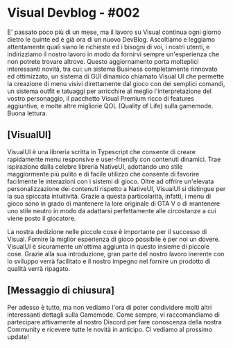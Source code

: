 # Visual Devblog - #002
E' passato poco più di un mese, ma il lavoro su Visual continua ogni giorno dietro le quinte ed è già ora di un nuovo DevBlog.
Ascoltiamo e leggiamo attentamente quali siano le richieste ed i bisogni di voi, i nostri utenti, e indirizziamo il nostro lavoro in modo da fornirvi sempre un'esperienza che non potrete trovare altrove.
Questo aggiornamento porta molteplici interessanti novità, tra cui: un sistema Business completamente rinnovato ed ottimizzato, un sistema di GUI dinamico chiamato Visual UI
che permette la creazione di menu visivi direttamente dal gioco con dei semplici comandi, un sistema outfit e tatuaggi per arricchire al meglio l'interpretazione del vostro personaggio, il pacchetto Visual Premium ricco di features aggiuntive, e molte altre migliorie QOL (Quality of Life) sulla gamemode.
Buona lettura.

## [VisualUI]
VisualUI è una libreria scritta in Typescript che consente di creare rapidamente menu responsive e user-friendly con contenuti dinamici. Trae ispirazione dalla celebre libreria NativeUI, adottando uno stile maggiormente più pulito e di facile utilizzo che consente di favorire facilmente le interazioni con i sistemi di gioco. Oltre ad offrire un'elevata personalizzazione dei contenuti rispetto a NativeUI, VisualUI si distingue per la sua spiccata intuitività. Grazie a questa particolarità, infatti, i menu di gioco sono in grado di mantenere la lore originale di GTA V o di mantenere uno stile neutro in modo da adattarsi perfettamente alle circostanze a cui viene posto il giocatore. 

La nostra dedizione nelle piccole cose è importante per il successo di Visual. Fornire la miglior esperienza di gioco possibile è per noi un dovere. VisualUI è sicuramente un'ottima aggiunta in questo insieme di piccole cose. Grazie alla sua introduzione, gran parte del nostro lavoro inerente con lo sviluppo verrà facilitato e il nostro impegno nel fornire un prodotto di qualità verrà ripagato. 

## [Messaggio di chiusura]
Per adesso è tutto, ma non vediamo l'ora di poter condividere molti altri interessanti dettagli sulla Gamemode.
Come sempre, vi raccomandiamo di partecipare attivamente al nostro Discord per fare conoscenza della nostra Community e ricevere tutte le novità in anticipo.
Ci vediamo al prossimo update!